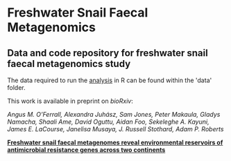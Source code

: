 # Freshwater Snail Faecal Metagenomics

## Data and code repository for freshwater snail faecal metagenomics study

The data required to run the [analysis](https://amoreo71.github.io/freshwater_snail_faecal/code/Snail_faecal_V2.html) in R can be found within the 'data' folder.


This work is available in preprint on *bioRxiv*:

*Angus M. O’Ferrall, Alexandra Juhász, Sam Jones, Peter Makaula, Gladys Namacha, Shaali Ame, David Oguttu, Aidan Foo, Sekeleghe A. Kayuni, James E. LaCourse, Janelisa Musaya, J. Russell Stothard, Adam P. Roberts*

[**Freshwater snail faecal metagenomes reveal environmental reservoirs of antimicrobial resistance genes across two continents**](https://www.biorxiv.org/content/10.1101/2025.02.26.640299v2)
